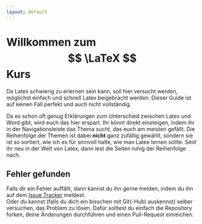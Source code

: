 ```yaml
---
layout: default
---
```


# Willkommen zum $$ \LaTeX $$ Kurs
Da Latex schwierig zu erlernen sein kann, soll hier versucht werden, möglichst einfach und schnell Latex beigebracht werden.
Dieser Guide ist auf keinen Fall perfekt und auch nicht vollständig.

[//]: # (Hier wird dir nicht erklärt wie Latex im Hintergrund funktioniert, sondern hier soll nur eine schnelle und unkomplizierte Bedienungsanleitung bereitgestellt werden, die gut zu benutzen ist und den Einstieg in Latex erleichtert.)

Da es schon oft genug Erklärungen zum Unterschied zwischen Latex und Word gibt, wird euch das hier erspart.
Ihr könnt direkt einsteigen, indem ihr in der Navigationsleiste das Thema sucht, das euch am meisten gefällt.
Die Reihenfolge der Themen ist dabei **nicht** ganz zufällig gewählt, sondern sie ist so sortiert, wie ich es für sinnvoll halte, wie man Latex lernen sollte.
Seid ihr neu in der Welt von Latex, dann lest die Seiten ruhig der Reihenfolge nach.


## Fehler gefunden
Falls dir ein Fehler auffällt, dann kannst du ihn gerne melden, indem du ihn auf dem [Issue Tracker](https://github.com/mobergmann/latex-course/issues) meldest.<br>
Oder du kannst (falls du dich ein bisschen mit Git(-Hub) auskennst) selber versuchen, das Problem zu lösen.
Dafür solltest du einfach die Repository forken, deine Änderungen durchführen und einen Pull-Request einreichen.

